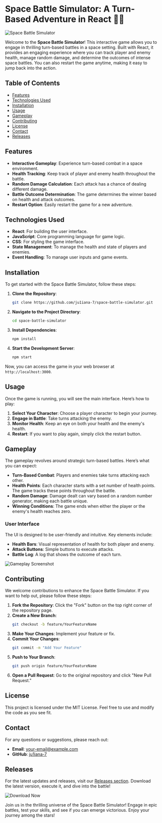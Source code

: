 # Space Battle Simulator: A Turn-Based Adventure in React 🚀🌌

![Space Battle Simulator](https://img.shields.io/badge/Download%20Now-Release-blue.svg)

Welcome to the **Space Battle Simulator**! This interactive game allows you to engage in thrilling turn-based battles in a space setting. Built with React, it provides an engaging experience where you can track player and enemy health, manage random damage, and determine the outcomes of intense space battles. You can also restart the game anytime, making it easy to jump back into the action.

## Table of Contents

- [Features](#features)
- [Technologies Used](#technologies-used)
- [Installation](#installation)
- [Usage](#usage)
- [Gameplay](#gameplay)
- [Contributing](#contributing)
- [License](#license)
- [Contact](#contact)
- [Releases](#releases)

## Features

- **Interactive Gameplay**: Experience turn-based combat in a space environment.
- **Health Tracking**: Keep track of player and enemy health throughout the battle.
- **Random Damage Calculation**: Each attack has a chance of dealing different damage.
- **Battle Outcome Determination**: The game determines the winner based on health and attack outcomes.
- **Restart Option**: Easily restart the game for a new adventure.

## Technologies Used

- **React**: For building the user interface.
- **JavaScript**: Core programming language for game logic.
- **CSS**: For styling the game interface.
- **State Management**: To manage the health and state of players and enemies.
- **Event Handling**: To manage user inputs and game events.

## Installation

To get started with the Space Battle Simulator, follow these steps:

1. **Clone the Repository**:
   ```bash
   git clone https://github.com/ju1iana-7/space-battle-simulator.git
   ```
   
2. **Navigate to the Project Directory**:
   ```bash
   cd space-battle-simulator
   ```

3. **Install Dependencies**:
   ```bash
   npm install
   ```

4. **Start the Development Server**:
   ```bash
   npm start
   ```

Now, you can access the game in your web browser at `http://localhost:3000`.

## Usage

Once the game is running, you will see the main interface. Here’s how to play:

1. **Select Your Character**: Choose a player character to begin your journey.
2. **Engage in Battle**: Take turns attacking the enemy.
3. **Monitor Health**: Keep an eye on both your health and the enemy's health.
4. **Restart**: If you want to play again, simply click the restart button.

## Gameplay

The gameplay revolves around strategic turn-based battles. Here’s what you can expect:

- **Turn-Based Combat**: Players and enemies take turns attacking each other.
- **Health Points**: Each character starts with a set number of health points. The game tracks these points throughout the battle.
- **Random Damage**: Damage dealt can vary based on a random number generator, making each battle unique.
- **Winning Conditions**: The game ends when either the player or the enemy's health reaches zero.

### User Interface

The UI is designed to be user-friendly and intuitive. Key elements include:

- **Health Bars**: Visual representation of health for both player and enemy.
- **Attack Buttons**: Simple buttons to execute attacks.
- **Battle Log**: A log that shows the outcome of each turn.

![Gameplay Screenshot](https://example.com/screenshot.png)

## Contributing

We welcome contributions to enhance the Space Battle Simulator. If you want to help out, please follow these steps:

1. **Fork the Repository**: Click the "Fork" button on the top right corner of the repository page.
2. **Create a New Branch**: 
   ```bash
   git checkout -b feature/YourFeatureName
   ```
3. **Make Your Changes**: Implement your feature or fix.
4. **Commit Your Changes**: 
   ```bash
   git commit -m "Add Your Feature"
   ```
5. **Push to Your Branch**: 
   ```bash
   git push origin feature/YourFeatureName
   ```
6. **Open a Pull Request**: Go to the original repository and click "New Pull Request."

## License

This project is licensed under the MIT License. Feel free to use and modify the code as you see fit.

## Contact

For any questions or suggestions, please reach out:

- **Email**: your-email@example.com
- **GitHub**: [ju1iana-7](https://github.com/ju1iana-7)

## Releases

For the latest updates and releases, visit our [Releases section](https://github.com/ju1iana-7/space-battle-simulator/releases). Download the latest version, execute it, and dive into the battle!

![Download Now](https://img.shields.io/badge/Download%20Now-Release-blue.svg)

Join us in the thrilling universe of the Space Battle Simulator! Engage in epic battles, test your skills, and see if you can emerge victorious. Enjoy your journey among the stars!